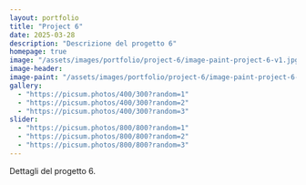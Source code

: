 ```yaml
---
layout: portfolio
title: "Project 6"
date: 2025-03-28
description: "Descrizione del progetto 6"
homepage: true
image: "/assets/images/portfolio/project-6/image-paint-project-6-v1.jpg"
image-header:
image-paint: "/assets/images/portfolio/project-6/image-paint-project-6-v1.jpg"
gallery:
  - "https://picsum.photos/400/300?random=1"
  - "https://picsum.photos/400/300?random=2"
  - "https://picsum.photos/400/300?random=3"
slider:
  - "https://picsum.photos/800/800?random=1"
  - "https://picsum.photos/800/800?random=2"
  - "https://picsum.photos/800/800?random=3"
---
```


Dettagli del progetto 6.
